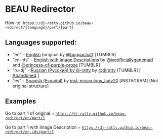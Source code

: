 # BEAU Redirector

How-to: `https://dj-ratty.github.io/beau-redirect/{language}/part/{part}`

## Languages supported:

- "en" - [English](https://buggachat.tumblr.com/post/644149191443152896/a-little-cover-for-my-bakery-enemies-au-no) (original by [@buggachat](https://buggachat.tumblr.com/)) [TUMBLR]
- "en-ids" - [English with Image Descriptions](https://iveofficiallygonemad.tumblr.com/post/679210281835134976/bakery-enemies-au-masterlist) by [@iveofficiallygonemad](https://iveofficiallygonemad.tumblr.com/) and [@princess-of-purple-prose](https://princess-of-purple-prose.tumblr.com/) [TUMBLR]
- "ru-dj" - [Russian (Русский) by dj-ratty](https://djratty.tumblr.com/post/693142158949203968/part-1-bakery-enemies-ru) by [@djratty](https://djratty.tumblr.com/) [TUMBLR] [ [Abandoned](https://djratty.tumblr.com/post/776956083170328576) ]
- "es" - [Spanish (Español)](https://www.instagram.com/p/CN5hfEVBXdS/) by [inst: miraculous_lady20](https://www.instagram.com/miraculous_lady20/) [INSTAGRAM] [Not original structure]

## Examples
Go to part 1 of original = [`https://dj-ratty.github.io/beau-redirect/en/part/1`](https://dj-ratty.github.io/beau-redirect/en/part/1)

Go to part 1 with Image Description = [`https://dj-ratty.github.io/beau-redirect/en-ids/part/1`](https://dj-ratty.github.io/beau-redirect/en-ids/part/1)
